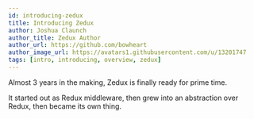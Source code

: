 ```yaml
---
id: introducing-zedux
title: Introducing Zedux
author: Joshua Claunch
author_title: Zedux Author
author_url: https://github.com/bowheart
author_image_url: https://avatars1.githubusercontent.com/u/13201747
tags: [intro, introducing, overview, zedux]
---
```


Almost 3 years in the making, Zedux is finally ready for prime time.

<!--truncate-->

It started out as Redux middleware, then grew into an abstraction over Redux, then became its own thing.
